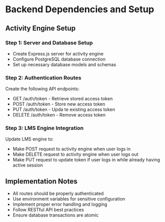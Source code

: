 # Backend Dependencies and Setup

## Activity Engine Setup

### Step 1: Server and Database Setup
- Create Express.js server for activity engine
- Configure PostgreSQL database connection
- Set up necessary database models and schemas

### Step 2: Authentication Routes
Create the following API endpoints:
- GET /auth/token - Retrieve stored access token
- POST /auth/token - Store new access token 
- PUT /auth/token - Upda te existing access token
- DELETE /auth/token - Remove access token

### Step 3: LMS Engine Integration
Update LMS engine to:
- Make POST request to activity engine when user logs in
- Make DELETE request to activity engine when user logs out
- Make PUT request to update token if user logs in while already having active session

## Implementation Notes
- All routes should be properly authenticated
- Use environment variables for sensitive configuration
- Implement proper error handling and logging
- Follow RESTful API best practices
- Ensure database transactions are atomic